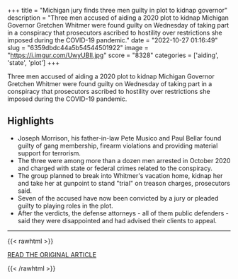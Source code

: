 +++
title = "Michigan jury finds three men guilty in plot to kidnap governor"
description = "Three men accused of aiding a 2020 plot to kidnap Michigan Governor Gretchen Whitmer were found guilty on Wednesday of taking part in a conspiracy that prosecutors ascribed to hostility over restrictions she imposed during the COVID-19 pandemic."
date = "2022-10-27 01:16:49"
slug = "6359dbdc44a5b54544501922"
image = "https://i.imgur.com/UwyUBIl.jpg"
score = "8328"
categories = ['aiding', 'state', 'plot']
+++

Three men accused of aiding a 2020 plot to kidnap Michigan Governor Gretchen Whitmer were found guilty on Wednesday of taking part in a conspiracy that prosecutors ascribed to hostility over restrictions she imposed during the COVID-19 pandemic.

## Highlights

- Joseph Morrison, his father-in-law Pete Musico and Paul Bellar found guilty of gang membership, firearm violations and providing material support for terrorism.
- The three were among more than a dozen men arrested in October 2020 and charged with state or federal crimes related to the conspiracy.
- The group planned to break into Whitmer's vacation home, kidnap her and take her at gunpoint to stand "trial" on treason charges, prosecutors said.
- Seven of the accused have now been convicted by a jury or pleaded guilty to playing roles in the plot.
- After the verdicts, the defense attorneys - all of them public defenders - said they were disappointed and had advised their clients to appeal.

---

{{< rawhtml >}}
  <p class="article-category">
    <a target="_blank" href="https://www.reuters.com/legal/michigan-jury-finds-three-men-guilty-plot-kidnap-governor-2022-10-26/">READ THE ORIGINAL ARTICLE</a>
  </p>
{{< /rawhtml >}}
